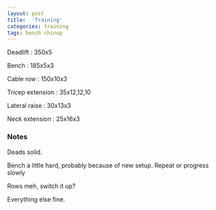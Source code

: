 ```yaml
---
layout: post
title:  'Training'
categories: training
tags: bench chinup
---
```


Deadlift  :  350x5

Bench : 185x5x3

Cable row : 150x10x3

Tricep extension  :  35x12,12,10

Lateral raise  :  30x13x3

Neck extension  :  25x16x3

### Notes

Deads solid.

Bench a little hard, probably because of new setup. Repeat or progress slowly

Rows meh, switch it up?

Everything else fine.
